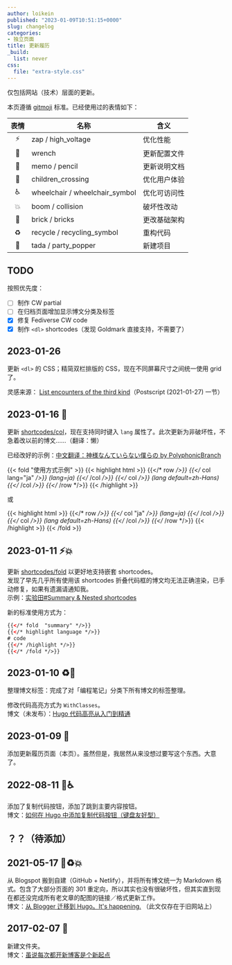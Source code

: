 ```yaml
---
author: loikein
published: "2023-01-09T10:51:15+0000"
slug: changelog
categories:
- 独立页面
title: 更新履历
_build:
  list: never
css:
  file: "extra-style.css"
---
```


仅包括网站（技术）层面的更新。

本页遵循 [gitmoji](https://gitmoji.dev/) 标准。已经使用过的表情如下：

| 表情 | 名称             | 含义        |
|:---:|------------------|------------|
| ⚡ | zap / high_voltage | 优化性能    |
| 🔧 | wrench            | 更新配置文件 |
| 📝 | memo / pencil     | 更新说明文档 |
| 🚸 | children_crossing | 优化用户体验 |
| ♿ |  wheelchair / wheelchair_symbol | 优化可访问性 |
| 💥 | boom / collision   | 破坏性改动 |
| 🧱 | brick / bricks   | 更改基础架构 |
| ♻️ | recycle / recycling_symbol | 重构代码 |
| 🎉 | tada / party_popper | 新建项目 |

<!-- 
| ✨ | Sparkles          | 新功能      |
| 💄 | Lipstick          | 更新用户界面或样式文件 |
| 🏷️ | label             | 更改类型    |
 -->

## TODO

按照优先度：

- [ ] 制作 CW partial
- [ ] 在归档页面增加显示博文分类及标签
- [x] 修复 Fediverse CW code
- [x] 制作 `<dl>` shortcodes（发现 Goldmark 直接支持，不需要了）

## 2023-01-26

更新 `<dl>` 的 CSS；精简双栏排版的 CSS，现在不同屏幕尺寸之间统一使用 grid 了。

灵感来源： [List encounters of the third kind](https://davidyat.es/2017/10/18/description-list/#postscript-2021-01-27)（Postscript (2021-01-27) 一节）


## 2023-01-16 🚸

更新 [shortcodes/col](https://github.com/loikein/hugo-theme-diary/blob/main/layouts/shortcodes/col.html)，现在支持同时键入 `lang` 属性了。此次更新为非破坏性，不急着改以前的博文……（翻译：懒）

已经改好的示例：[中文翻译：神様なんていらない僕らの by PolyphonicBranch](/posts/2022-10-27-kami-sama-nante-iranai-bokura-no-by-polyphonicbranch/)

{{< fold  "使用方式示例" >}}
{{< highlight html >}}
{{</* row */>}}
{{</* col lang="ja" */>}}
(lang=ja)
{{</* /col */>}}
{{</* col */>}}
(lang default=zh-Hans)
{{</* /col */>}}
{{</* /row */>}}
{{< /highlight >}}

或

{{< highlight html >}}
{{</* row */>}}
{{</* col "ja" */>}}
(lang=ja)
{{</* /col */>}}
{{</* col */>}}
(lang default=zh-Hans)
{{</* /col */>}}
{{</* /row */>}}
{{< /highlight >}}
{{< /fold >}}


## 2023-01-11 ⚡💥

更新 [shortcodes/fold](https://github.com/loikein/hugo-theme-diary/blob/main/layouts/shortcodes/fold.html) 以更好地支持嵌套 shortcodes。  
发现了早先几乎所有使用该 shortcodes 折叠代码框的博文均无法正确渲染，已手动修复，如果有遗漏请通知我。  
示例：[实验田#Summary & Nested shortcodes](/playground/#summary--nested-shortcodes)

新的标准使用方式为：

```html
{{</* fold  "summary" */>}}
{{</* highlight language */>}}
# code
{{</* /highlight */>}}
{{</* /fold */>}}
```

## 2023-01-10 ♻️🔧

整理博文标签：完成了对「编程笔记」分类下所有博文的标签整理。

修改代码高亮方式为 `WithClasses`。  
博文（未发布）：[Hugo 代码高亮从入门到精通](/drafts/2023-01-10-deep-dive-into-hugo-syntax-highlight/)


## 2023-01-09 📝

添加更新履历页面（本页）。虽然但是，我居然从来没想过要写这个东西。大意了。


## 2022-08-11 🚸♿

添加了复制代码按钮，添加了跳到主要内容按钮。  
博文：[如何在 Hugo 中添加复制代码按钮（键盘友好型）](/posts/2022-08-11-hugo-copy-code-button/)


## ？？（待添加）


## 2021-05-17 🧱♻️💥

从 Blogspot 搬到自建（GitHub \+ Netlify），并将所有博文统一为 Markdown 格式。包含了大部分页面的 301 重定向，所以其实也没有很破坏性，但其实直到现在都还没完成所有老文章的配图的链接／格式更新工作。  
博文：[从 Blogger 迁移到 Hugo。It's happening.](https://loikein.blogspot.com/2021/05/blogger-hugoits-happening.html) （此文仅存在于旧网站上）


## 2017-02-07 🎉

新建文件夹。  
博文：[虽说每次都开新博客是个新起点](/posts/2017-02-07-new-blog-new-start-again/)
